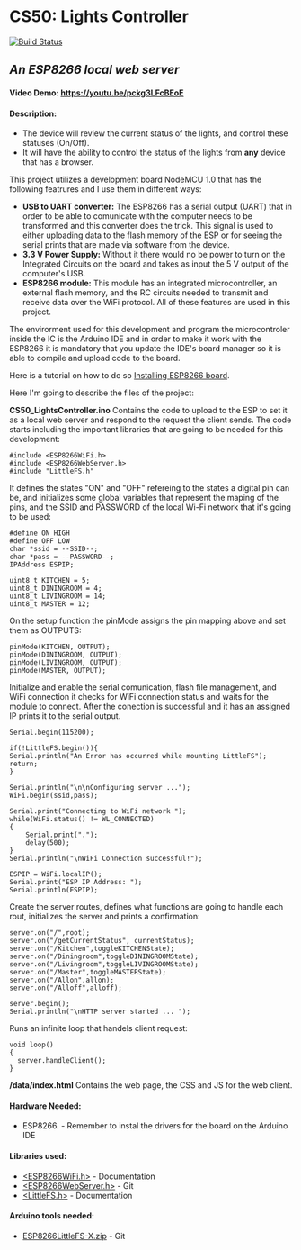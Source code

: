# CS50: Lights Controller
[![Build Status](https://travis-ci.org/joemccann/dillinger.svg?branch=master)]()
## _An ESP8266 local web server_
#### Video Demo:  <https://youtu.be/pckg3LFcBEoE>
#### Description:
- The device will review the current status of the lights, and control these statuses (On/Off).
- It will have the ability to control the status of the lights from **any** device that has a browser.

This project utilizes a development board NodeMCU 1.0 that has the following featrures and I use them in different ways:
- **USB to UART converter:** The ESP8266 has a serial output (UART) that in order to be able to comunicate with the computer needs to be transformed and this converter does the trick. This signal is used to either uploading data to the flash memory of the ESP or for seeing the serial prints that are made via software from the device.
- **3.3 V Power Supply:** Without it there would no be power to turn on the Integrated Circuits on the board and takes as input the 5 V output of the computer's USB.
- **ESP8266 module:** This module has an integrated microcontroller, an external flash memory, and the RC circuits needed to transmit and receive data over the WiFi protocol. All of these features are used in this project.

The envirorment used for this development and program the microcontroler inside the IC is the Arduino IDE and in order to make it work with the ESP8266 it is mandatory that you update the IDE's board manager so it is able to compile and upload code to the board. 

Here is a tutorial on how to do so [Installing ESP8266 board](https://randomnerdtutorials.com/how-to-install-esp8266-board-arduino-ide/).

Here I'm going to describe the files of the project:

**CS50_LightsController.ino** Contains the code to upload to the ESP to set it as a local web server and respond to the request the client sends.
The code starts including the important libraries that are going to be needed for this development:
```
#include <ESP8266WiFi.h>
#include <ESP8266WebServer.h>
#include "LittleFS.h"
```
It defines the states "ON" and "OFF" refereing to the states a digital pin can be, and initializes some global variables that represent the maping of the pins, and the SSID and PASSWORD of the local Wi-Fi network that it's going to be used:
```
#define ON HIGH
#define OFF LOW
char *ssid = --SSID--;
char *pass = --PASSWORD--;
IPAddress ESPIP;

uint8_t KITCHEN = 5;
uint8_t DININGROOM = 4;
uint8_t LIVINGROOM = 14;
uint8_t MASTER = 12;
```
On the setup function the pinMode assigns the pin mapping above and set them as OUTPUTS:
```
pinMode(KITCHEN, OUTPUT);
pinMode(DININGROOM, OUTPUT);
pinMode(LIVINGROOM, OUTPUT);
pinMode(MASTER, OUTPUT);
```
Initialize and enable the serial comunication, flash file management, and WiFi connection it checks for WiFi connection status and waits for the module to connect. After the conection is successful and it has an assigned IP prints it to the serial output.
```
Serial.begin(115200);

if(!LittleFS.begin()){
Serial.println("An Error has occurred while mounting LittleFS");
return;
}

Serial.println("\n\nConfiguring server ...");
WiFi.begin(ssid,pass);

Serial.print("Connecting to WiFi network ");
while(WiFi.status() != WL_CONNECTED)
{
    Serial.print(".");
    delay(500);
}
Serial.println("\nWiFi Connection successful!");

ESPIP = WiFi.localIP();
Serial.print("ESP IP Address: ");
Serial.println(ESPIP);
```
Create the server routes, defines what functions are going to handle each rout, initializes the server and prints a confirmation:
```
server.on("/",root);
server.on("/getCurrentStatus", currentStatus);
server.on("/Kitchen",toggleKITCHENState);
server.on("/Diningroom",toggleDININGROOMState);
server.on("/Livingroom",toggleLIVINGROOMState);
server.on("/Master",toggleMASTERState);
server.on("/Allon",allon);
server.on("/Alloff",alloff);

server.begin();
Serial.println("\nHTTP server started ... ");
```
Runs an infinite loop that handels client request:
```
void loop()
{ 
  server.handleClient();
}
```

**/data/index.html** Contains the web page, the CSS and JS for the web client.

#### Hardware Needed:
- ESP8266. - Remember to instal the drivers for the board on the Arduino IDE

#### Libraries used:
- [<ESP8266WiFi.h>](https://arduino-esp8266.readthedocs.io/en/latest/esp8266wifi/readme.html) - Documentation
- [<ESP8266WebServer.h>](https://github.com/esp8266/Arduino/tree/master/libraries/ESP8266WebServer) - Git
- [<LittleFS.h>](https://arduino-esp8266.readthedocs.io/en/latest/filesystem.html) - Documentation

#### Arduino tools needed:
- [ESP8266LittleFS-X.zip](https://github.com/earlephilhower/arduino-esp8266littlefs-plugin/releases) - Git

